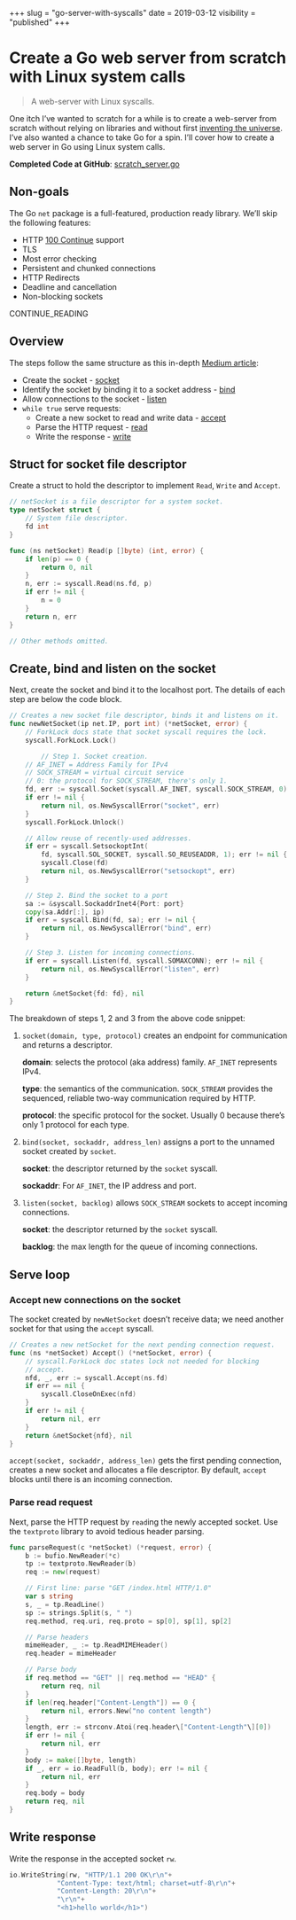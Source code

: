 +++
slug = "go-server-with-syscalls"
date = 2019-03-12
visibility = "published"
+++

# Create a Go web server from scratch with Linux system calls

> A web-server with Linux syscalls.

One itch I’ve wanted to scratch for a while is to create a web-server from
scratch without relying on libraries and without first
[inventing the universe](https://www.goodreads.com/quotes/32952-if-you-wish-to-make-an-apple-pie-from-scratch).
I’ve also wanted a chance to take Go for a spin. I’ll cover how to create a web
server in Go using Linux system calls.

**Completed Code at GitHub**:
[scratch_server.go](https://gist.github.com/jschaf/93f37aedb5327c54cb356b2f1f0427e3)

## Non-goals

The Go `net` package is a full-featured, production ready library. We’ll skip
the following features:

- HTTP
  [100 Continue](https://developer.mozilla.org/en-US/docs/Web/HTTP/Status/100)
  support
- TLS
- Most error checking
- Persistent and chunked connections
- HTTP Redirects
- Deadline and cancellation
- Non-blocking sockets

CONTINUE_READING

## Overview

The steps follow the same structure as this in-depth
[Medium article](https://medium.com/from-the-scratch/http-server-what-do-you-need-to-know-to-build-a-simple-http-server-from-scratch-d1ef8945e4fa):

- Create the socket -
  [socket](http://man7.org/linux/man-pages/man2/socket.2.html)
- Identify the socket by binding it to a socket address -
  [bind](http://man7.org/linux/man-pages/man2/bind.2.html)
- Allow connections to the socket -
  [listen](http://man7.org/linux/man-pages/man2/listen.2.html)
- `while true` serve requests:
  - Create a new socket to read and write data -
    [accept](http://man7.org/linux/man-pages/man2/accept.2.html)
  - Parse the HTTP request -
    [read](http://man7.org/linux/man-pages/man2/read.2.html)
  - Write the response -
    [write](http://man7.org/linux/man-pages/man2/write.2.html)

## **Struct for socket file descriptor**

Create a struct to hold the descriptor to implement `Read`, `Write` and
`Accept`.

```go
// netSocket is a file descriptor for a system socket.
type netSocket struct {
    // System file descriptor.
    fd int
}

func (ns netSocket) Read(p []byte) (int, error) {
    if len(p) == 0 {
        return 0, nil
    }
    n, err := syscall.Read(ns.fd, p)
    if err != nil {
        n = 0
    }
    return n, err
}

// Other methods omitted.
```

## Create, bind and listen on the socket

Next, create the socket and bind it to the localhost port. The details of each
step are below the code block.

```go
// Creates a new socket file descriptor, binds it and listens on it.
func newNetSocket(ip net.IP, port int) (*netSocket, error) {
    // ForkLock docs state that socket syscall requires the lock.
    syscall.ForkLock.Lock()

        // Step 1. Socket creation.
    // AF_INET = Address Family for IPv4
    // SOCK_STREAM = virtual circuit service
    // 0: the protocol for SOCK_STREAM, there's only 1.
    fd, err := syscall.Socket(syscall.AF_INET, syscall.SOCK_STREAM, 0)
    if err != nil {
        return nil, os.NewSyscallError("socket", err)
    }
    syscall.ForkLock.Unlock()

    // Allow reuse of recently-used addresses.
    if err = syscall.SetsockoptInt(
        fd, syscall.SOL_SOCKET, syscall.SO_REUSEADDR, 1); err != nil {
        syscall.Close(fd)
        return nil, os.NewSyscallError("setsockopt", err)
    }

    // Step 2. Bind the socket to a port
    sa := &syscall.SockaddrInet4{Port: port}
    copy(sa.Addr[:], ip)
    if err = syscall.Bind(fd, sa); err != nil {
        return nil, os.NewSyscallError("bind", err)
    }

    // Step 3. Listen for incoming connections.
    if err = syscall.Listen(fd, syscall.SOMAXCONN); err != nil {
        return nil, os.NewSyscallError("listen", err)
    }

    return &netSocket{fd: fd}, nil
}
```

The breakdown of steps 1, 2 and 3 from the above code snippet:

1.  `socket(domain, type, protocol)` creates an endpoint for communication and
    returns a descriptor.

    **domain**: selects the protocol (aka address) family. `AF_INET` represents
    IPv4.

    **type**: the semantics of the communication. `SOCK_STREAM` provides the
    sequenced, reliable two-way communication required by HTTP.

    **protocol**: the specific protocol for the socket. Usually 0 because
    there’s only 1 protocol for each type.

2.  `bind(socket, sockaddr, address_len)` assigns a port to the unnamed socket
    created by `socket`.

    **socket**: the descriptor returned by the `socket` syscall.

    **sockaddr**: For `AF_INET`, the IP address and port.

3.  `listen(socket, backlog)` allows `SOCK_STREAM` sockets to accept incoming
    connections.

    **socket**: the descriptor returned by the `socket` syscall.

    **backlog**: the max length for the queue of incoming connections.

## Serve loop

### Accept new connections on the socket

The socket created by `newNetSocket` doesn’t receive data; we need another
socket for that using the `accept` syscall.

```go
// Creates a new netSocket for the next pending connection request.
func (ns *netSocket) Accept() (*netSocket, error) {
    // syscall.ForkLock doc states lock not needed for blocking
    // accept.
    nfd, _, err := syscall.Accept(ns.fd)
    if err == nil {
        syscall.CloseOnExec(nfd)
    }
    if err != nil {
        return nil, err
    }
    return &netSocket{nfd}, nil
}
```

`accept(socket, sockaddr, address_len)` gets the first pending connection,
creates a new socket and allocates a file descriptor. By default, `accept`
blocks until there is an incoming connection.

### Parse read request

Next, parse the HTTP request by `read`ing the newly accepted socket. Use the
`textproto` library to avoid tedious header parsing.

```go
func parseRequest(c *netSocket) (*request, error) {
    b := bufio.NewReader(*c)
    tp := textproto.NewReader(b)
    req := new(request)

    // First line: parse "GET /index.html HTTP/1.0"
    var s string
    s, _ = tp.ReadLine()
    sp := strings.Split(s, " ")
    req.method, req.uri, req.proto = sp[0], sp[1], sp[2]

    // Parse headers
    mimeHeader, _ := tp.ReadMIMEHeader()
    req.header = mimeHeader

    // Parse body
    if req.method == "GET" || req.method == "HEAD" {
        return req, nil
    }
    if len(req.header["Content-Length"]) == 0 {
        return nil, errors.New("no content length")
    }
    length, err := strconv.Atoi(req.header\["Content-Length"\][0])
    if err != nil {
        return nil, err
    }
    body := make([]byte, length)
    if _, err = io.ReadFull(b, body); err != nil {
        return nil, err
    }
    req.body = body
    return req, nil
}
```

## Write response

Write the response in the accepted socket `rw`.

```go
io.WriteString(rw, "HTTP/1.1 200 OK\r\n"+
            "Content-Type: text/html; charset=utf-8\r\n"+
            "Content-Length: 20\r\n"+
            "\r\n"+
            "<h1>hello world</h1>")
```
